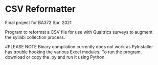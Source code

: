# CSV Reformatter
Final project for BA372 Spr. 2021


Program to reformat a CSV file for use with Qualtrics surveys to augment the syllabi collection process.

#PLEASE NOTE
Binary compilation currently does not work as PyInstaller has trouble hooking the various Excel modules. To run the program, download or copy the .py and run it using Python.


